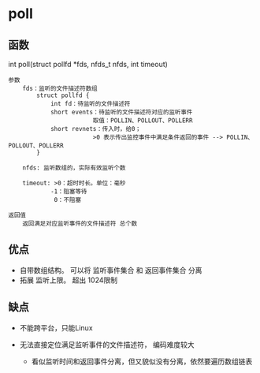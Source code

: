 # **poll**

## **函数**

int poll(struct pollfd *fds, nfds_t nfds, int timeout)

```
参数
    fds：监听的文件描述符数组
        struct pollfd {
            int fd：待监听的文件描述符
            short events：待监听的文件描述符对应的监听事件
                        取值：POLLIN、POLLOUT、POLLERR
            short revnets：传入时，给0；
            			>0 表示传出监控事件中满足条件返回的事件 --> POLLIN、POLLOUT、POLLERR
        }

    nfds: 监听数组的，实际有效监听个数

    timeout: >0：超时时长。单位：毫秒
            -1：阻塞等待
             0：不阻塞

返回值
	返回满足对应监听事件的文件描述符 总个数
```

## **优点**

- 自带数组结构。 可以将 监听事件集合 和 返回事件集合 分离
- 拓展 监听上限。 超出 1024限制

## **缺点**

- 不能跨平台，只能Linux

 - 无法直接定位满足监听事件的文件描述符， 编码难度较大
   	- 看似监听时间和返回事件分离，但又貌似没有分离，依然要遍历数组链表